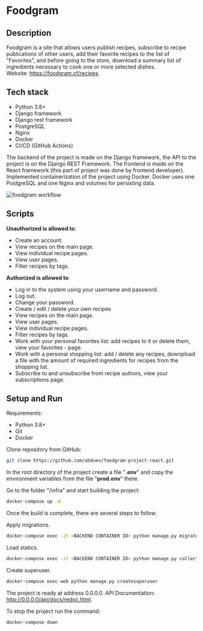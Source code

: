 # Foodgram


## Description
Foodgram is a site that allows users publish recipes, subscribe to recipe publications of other users, add their favorite recipes to the list of "Favorites", and before going to the store, download a summary list of ingredients necessary to cook one or more selected dishes.\
Website: https://foodgram.cf/recipes.

## Tech stack
 - Python 3.8+
 - Django framework
 - Django rest framework
 - PostgreSQL
 - Nginx
 - Docker
 - CI/CD (GitHub Actions)

The backend of the project is made on the Django framework, the API to the project is on the Django REST Framework.
The frontend is made on the React framework (this part of project was done by frontend developer).
Implemented containerization of the project using Docker. Docker uses one PostgreSQL and one Nginx and volumes for persisting data.

![foodgram workflow](https://github.com/abduev/django_project_food_gram/actions/workflows/main.yml/badge.svg)


## Scripts

__Unauthorized is allowed to__:
 - Create an account.
 - View recipes on the main page.
 - View individual recipe pages.
 - View user pages.
 - Filter recipes by tags.

__Authorized is allowed to__:
 - Log in to the system using your username and password.
 - Log out.
 - Change your password.
 - Create / edit / delete your own recipes
 - View recipes on the main page.
 - View user pages.
 - View individual recipe pages.
 - Filter recipes by tags.
 - Work with your personal favorites list: add recipes to it or delete them, view your favorites  - page.
 - Work with a personal shopping list: add / delete any recipes, downpload a file with the amount of required ingredients for recipes from the shopping list.
 - Subscribe to and unsubscribe from recipe authors, view your subscriptions page.


## Setup and Run
Requirements:
 - Python 3.8+
 - Git
 - Docker

Clone repository from GitHub:
```sh
git clone https://github.com/abduev/foodgram-project-react.git
```

In the root directory of the project create a file "__.env__" and copy the environment variables from the file "__prod.env__" there.


Go to the folder "/infra" and start building the project:
```sh
docker-compose up -d
```

Once the build is complete, there are several steps to follow.

Apply migrations.
 ```sh
docker-compose exec -it <BACKEND CONTAINER ID> python manage.py migrate
```

Load statics.
 ```sh
docker-compose exec -it <BACKEND CONTAINER ID> python manage.py collectstatic --no-input
```
Create superuser.
 ```sh
docker-compose exec web python manage.py createsuperuser
```

The project is ready at address 0.0.0.0. API Documentation: http://0.0.0.0/api/docs/redoc.html.


To stop the project run the command:
```sh
docker-compose down
```

